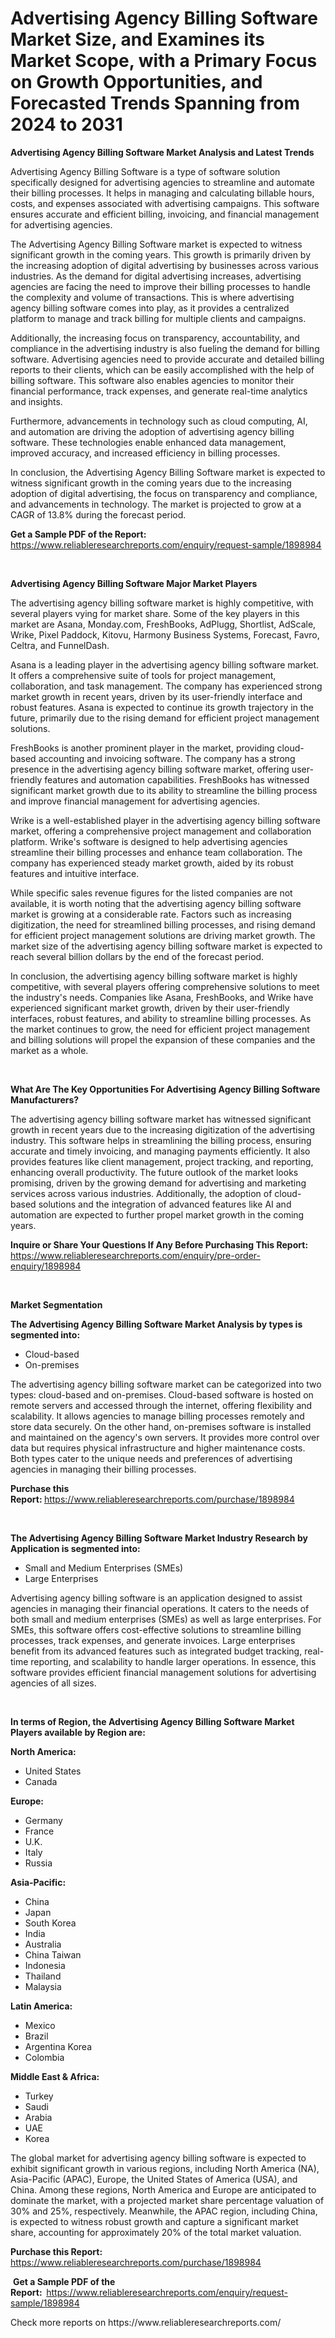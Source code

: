 <p><h1>Advertising Agency Billing Software Market Size, and Examines its Market Scope, with a Primary Focus on Growth Opportunities, and Forecasted Trends Spanning from 2024 to 2031</h1></p><p><strong>Advertising Agency Billing Software Market Analysis and Latest Trends</strong></p>
<p><p>Advertising Agency Billing Software is a type of software solution specifically designed for advertising agencies to streamline and automate their billing processes. It helps in managing and calculating billable hours, costs, and expenses associated with advertising campaigns. This software ensures accurate and efficient billing, invoicing, and financial management for advertising agencies.</p><p>The Advertising Agency Billing Software market is expected to witness significant growth in the coming years. This growth is primarily driven by the increasing adoption of digital advertising by businesses across various industries. As the demand for digital advertising increases, advertising agencies are facing the need to improve their billing processes to handle the complexity and volume of transactions. This is where advertising agency billing software comes into play, as it provides a centralized platform to manage and track billing for multiple clients and campaigns.</p><p>Additionally, the increasing focus on transparency, accountability, and compliance in the advertising industry is also fueling the demand for billing software. Advertising agencies need to provide accurate and detailed billing reports to their clients, which can be easily accomplished with the help of billing software. This software also enables agencies to monitor their financial performance, track expenses, and generate real-time analytics and insights.</p><p>Furthermore, advancements in technology such as cloud computing, AI, and automation are driving the adoption of advertising agency billing software. These technologies enable enhanced data management, improved accuracy, and increased efficiency in billing processes.</p><p>In conclusion, the Advertising Agency Billing Software market is expected to witness significant growth in the coming years due to the increasing adoption of digital advertising, the focus on transparency and compliance, and advancements in technology. The market is projected to grow at a CAGR of 13.8% during the forecast period.</p></p>
<p><strong>Get a Sample PDF of the Report:&nbsp;</strong> <a href="https://www.reliableresearchreports.com/enquiry/request-sample/1898984">https://www.reliableresearchreports.com/enquiry/request-sample/1898984</a></p>
<p>&nbsp;</p>
<p><strong>Advertising Agency Billing Software Major Market Players</strong></p>
<p><p>The advertising agency billing software market is highly competitive, with several players vying for market share. Some of the key players in this market are Asana, Monday.com, FreshBooks, AdPlugg, Shortlist, AdScale, Wrike, Pixel Paddock, Kitovu, Harmony Business Systems, Forecast, Favro, Celtra, and FunnelDash.</p><p>Asana is a leading player in the advertising agency billing software market. It offers a comprehensive suite of tools for project management, collaboration, and task management. The company has experienced strong market growth in recent years, driven by its user-friendly interface and robust features. Asana is expected to continue its growth trajectory in the future, primarily due to the rising demand for efficient project management solutions.</p><p>FreshBooks is another prominent player in the market, providing cloud-based accounting and invoicing software. The company has a strong presence in the advertising agency billing software market, offering user-friendly features and automation capabilities. FreshBooks has witnessed significant market growth due to its ability to streamline the billing process and improve financial management for advertising agencies.</p><p>Wrike is a well-established player in the advertising agency billing software market, offering a comprehensive project management and collaboration platform. Wrike's software is designed to help advertising agencies streamline their billing processes and enhance team collaboration. The company has experienced steady market growth, aided by its robust features and intuitive interface.</p><p>While specific sales revenue figures for the listed companies are not available, it is worth noting that the advertising agency billing software market is growing at a considerable rate. Factors such as increasing digitization, the need for streamlined billing processes, and rising demand for efficient project management solutions are driving market growth. The market size of the advertising agency billing software market is expected to reach several billion dollars by the end of the forecast period.</p><p>In conclusion, the advertising agency billing software market is highly competitive, with several players offering comprehensive solutions to meet the industry's needs. Companies like Asana, FreshBooks, and Wrike have experienced significant market growth, driven by their user-friendly interfaces, robust features, and ability to streamline billing processes. As the market continues to grow, the need for efficient project management and billing solutions will propel the expansion of these companies and the market as a whole.</p></p>
<p>&nbsp;</p>
<p><strong>What Are The Key Opportunities For Advertising Agency Billing Software Manufacturers?</strong></p>
<p><p>The advertising agency billing software market has witnessed significant growth in recent years due to the increasing digitization of the advertising industry. This software helps in streamlining the billing process, ensuring accurate and timely invoicing, and managing payments efficiently. It also provides features like client management, project tracking, and reporting, enhancing overall productivity. The future outlook of the market looks promising, driven by the growing demand for advertising and marketing services across various industries. Additionally, the adoption of cloud-based solutions and the integration of advanced features like AI and automation are expected to further propel market growth in the coming years.</p></p>
<p><strong>Inquire or Share Your Questions If Any Before Purchasing This Report:</strong> <a href="https://www.reliableresearchreports.com/enquiry/pre-order-enquiry/1898984">https://www.reliableresearchreports.com/enquiry/pre-order-enquiry/1898984</a></p>
<p>&nbsp;</p>
<p><strong>Market Segmentation</strong></p>
<p><strong>The Advertising Agency Billing Software Market Analysis by types is segmented into:</strong></p>
<p><ul><li>Cloud-based</li><li>On-premises</li></ul></p>
<p><p>The advertising agency billing software market can be categorized into two types: cloud-based and on-premises. Cloud-based software is hosted on remote servers and accessed through the internet, offering flexibility and scalability. It allows agencies to manage billing processes remotely and store data securely. On the other hand, on-premises software is installed and maintained on the agency's own servers. It provides more control over data but requires physical infrastructure and higher maintenance costs. Both types cater to the unique needs and preferences of advertising agencies in managing their billing processes.</p></p>
<p><strong>Purchase this Report:&nbsp;</strong><a href="https://www.reliableresearchreports.com/purchase/1898984">https://www.reliableresearchreports.com/purchase/1898984</a></p>
<p>&nbsp;</p>
<p><strong>The Advertising Agency Billing Software Market Industry Research by Application is segmented into:</strong></p>
<p><ul><li>Small and Medium Enterprises (SMEs)</li><li>Large Enterprises</li></ul></p>
<p><p>Advertising agency billing software is an application designed to assist agencies in managing their financial operations. It caters to the needs of both small and medium enterprises (SMEs) as well as large enterprises. For SMEs, this software offers cost-effective solutions to streamline billing processes, track expenses, and generate invoices. Large enterprises benefit from its advanced features such as integrated budget tracking, real-time reporting, and scalability to handle larger operations. In essence, this software provides efficient financial management solutions for advertising agencies of all sizes.</p></p>
<p>&nbsp;</p>
<p><strong>In terms of Region, the Advertising Agency Billing Software Market Players available by Region are:</strong></p>
<p>
    <p> <strong> North America: </strong>
        <ul>
            <li>United States</li>
            <li>Canada</li>
        </ul>
        </p> 
    <p> <strong> Europe: </strong>
        <ul>
            <li>Germany</li>
            <li>France</li>
            <li>U.K.</li>
            <li>Italy</li>
            <li>Russia</li>
        </ul>
        </p> 
    <p> <strong> Asia-Pacific: </strong>
        <ul>
            <li>China</li>
            <li>Japan</li>
            <li>South Korea</li>
            <li>India</li>
            <li>Australia</li>
            <li>China Taiwan</li>
            <li>Indonesia</li>
            <li>Thailand</li>
            <li>Malaysia</li>
        </ul>
        </p> 
    <p> <strong> Latin America: </strong>
        <ul>
            <li>Mexico</li>
            <li>Brazil</li>
            <li>Argentina Korea</li>
            <li>Colombia</li>
        </ul>
        </p> 
    <p> <strong> Middle East & Africa: </strong>
        <ul>
            <li>Turkey</li>
            <li>Saudi</li>
            <li>Arabia</li>
            <li>UAE</li>
            <li>Korea</li>
        </ul>
    </p>
    </p>
<p><p>The global market for advertising agency billing software is expected to exhibit significant growth in various regions, including North America (NA), Asia-Pacific (APAC), Europe, the United States of America (USA), and China. Among these regions, North America and Europe are anticipated to dominate the market, with a projected market share percentage valuation of 30% and 25%, respectively. Meanwhile, the APAC region, including China, is expected to witness robust growth and capture a significant market share, accounting for approximately 20% of the total market valuation.</p></p>
<p><strong>Purchase this Report: </strong><a href="https://www.reliableresearchreports.com/purchase/1898984">https://www.reliableresearchreports.com/purchase/1898984</a></p>
<p>&nbsp;<strong>Get a Sample PDF of the Report:&nbsp;&nbsp;</strong><a href="https://www.reliableresearchreports.com/enquiry/request-sample/1898984">https://www.reliableresearchreports.com/enquiry/request-sample/1898984</a></p>
<p><strong></strong></p>
<p>Check more reports on https://www.reliableresearchreports.com/</p>